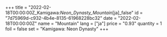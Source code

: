 +++
title = "2022-02-18T00:00:00Z_Kamigawa:_Neon_Dynasty_Mountain_[ja]_false"
id = "7d75969d-c932-4b4e-8135-61968228bc32"
date = "2022-02-18T00:00:00Z"
name = "Mountain"
lang = ["ja"]
price = "0.93"
quantity = 1
foil = false
set = "Kamigawa: Neon Dynasty"
+++
